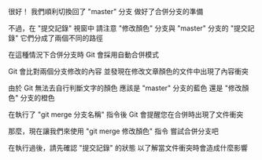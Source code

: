 很好！
我們順利切換回了 "master" 分支
做好了合併分支的準備

不過，在 "提交記錄" 視窗中
請注意 "修改顏色" 分支與 "master" 分支的 "提交記錄"
它們分成了兩個不同的路徑

在這種情況下合併分支時
Git 會採用自動合併模式

Git 會比對兩個分支修改的內容
並發現在修改文章顏色的文件中出現了內容衝突

由於 Git 無法去自行判斷文字的顏色
應該是 "master" 分支的藍色
還是 "修改顏色" 分支的橙色

在執行了 "git merge 分支名稱" 指令後
Git 會提醒您在合併時出現了文件衝突

那麼，現在讓我們來使用 "git merge 修改顏色" 指令
嘗試合併分支吧

在執行過後，請先確認 "提交記錄" 的狀態
以了解當文件衝突時會造成什麼影響